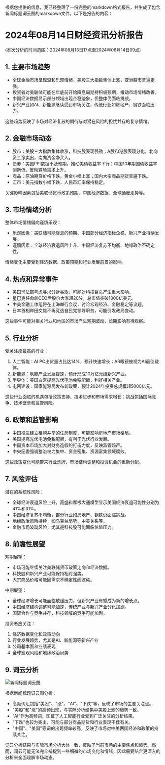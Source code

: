 根据您提供的信息，我已经整理了一份完整的markdown格式报告，并生成了包含新闻标题词云图的markdown文件。以下是报告的内容：

# 2024年08月14日财经资讯分析报告

(本次分析的时间范围：2024年08月13日17点至2024年08月14日09点)

## 1. 主要市场趋势

- 全球金融市场呈现温和乐观情绪，美股三大指数集体上涨，亚洲股市普遍走强。
- 投资者对美联储可能在年底前开始降息周期持积极预期，推动市场情绪改善。
- 中国经济数据显示部分领域出现企稳迹象，但整体仍面临挑战。
- 新兴产业如AI、新能源继续受到市场关注，传统行业如房地产、钢铁面临压力。

这些趋势反映了市场对经济复苏的期待与对潜在风险的担忧并存的复杂情绪。

## 2. 金融市场动态

- 股市：美股三大指数集体收涨，科技股表现强劲；A股和港股表现分化，北向资金净卖出，南向资金净买入。
- 债券：美国PPI数据不及预期，推动美债收益率下行；中国10年期国债收益率创新低，反映避险需求上升。
- 商品：原油期货价格下跌，黄金小幅上涨；国内大宗商品期货普遍下跌。
- 汇市：美元指数小幅下跌，人民币汇率保持稳定。

关键影响因素包括美联储货币政策预期、中国经济数据、全球通胀走势等。

## 3. 市场情绪分析

整体市场情绪偏向谨慎乐观：

- 乐观因素：美联储可能降息的预期、中国部分经济指标企稳、新兴产业持续发展。
- 谨慎因素：全球经济衰退风险上升、中国经济复苏不均衡、地缘政治不确定性。

情绪变化主要受到经济数据、政策预期和行业发展前景的影响。

## 4. 热点和异常事件

- 美国司法部考虑寻求分拆谷歌，可能对科技巨头产生重大影响。
- 星巴克任命新CEO后股价大涨超20%，总市值突破1000亿美元。
- 中美金融工作组将在上海举行会议，讨论宏观经济、金融稳定等议题。
- 日本首相岸田文雄不再竞选自民党领导职务，可能引发政局变动。

这些事件可能对相关行业和地区的市场产生短期波动，长期影响有待观察。

## 5. 行业分析

受关注度最高的行业：

1. 人工智能：AI PC出货量占比达14%，预计快速增长；AR眼镜被视为AI最佳载体。
2. 新能源：氢能产业发展提速，预计形成10万亿元级新兴产业。
3. 半导体：美国白宫提高光伏电池免税配额，利好相关产业。
4. 电网建设：国家能源局发布新政策，预计2024年投资总规模超5000亿元。

这些行业面临的机遇包括政策支持、技术进步和市场需求增长；挑战包括国际竞争、技术壁垒和监管风险。

## 6. 政策和监管影响

- 中国推进建立租购并举的住房制度，可能影响房地产市场格局。
- 美国提高光伏电池免税配额，有利于光伏行业发展。
- 中国资本市场加大对财务造假的打击力度，反映监管趋严。
- 中央纪委强调整治权力集中、资金密集、资源富集领域腐败。

这些政策变化可能带来行业洗牌、市场结构调整和投资机会的重新分配。

## 7. 风险评估

潜在的系统性风险：

- 全球经济衰退风险上升，高盛和摩根大通模型显示美国经济衰退可能性分别为41%和31%。
- 中国经济复苏不均衡，部分行业如房地产、钢铁仍面临挑战。
- 地缘政治风险持续，如乌克兰局势、中美关系等。
- 金融市场波动风险，尤其是科技股可能面临估值压力。

## 8. 前瞻性展望

短期展望：
- 市场可能继续关注美联储货币政策走向和经济数据。
- 科技股和新兴产业可能保持相对强势。
- 大宗商品价格可能因需求不确定性而波动。

中期展望：
- 全球经济增长可能面临放缓压力，但新兴产业有望成为新的增长点。
- 中国经济结构调整可能加速，传统产业与新兴产业分化加剧。
- 国际合作与竞争并存，科技领域的竞争可能加剧。

投资者应关注：
1. 经济数据变化和政策动向
2. 行业发展趋势，尤其是AI、新能源等新兴产业
3. 公司基本面和业绩表现
4. 全球宏观风险和地缘政治局势

## 9. 词云分析

![新闻标题词云图](output/069060b5-04c4-46ae-b689-96e3cb7f3220.png)

根据新闻标题词云图分析：

- 高频词汇包括"美股"、"涨"、"AI"、"下跌"等，反映了市场的主要关注点。
- "美股"和"涨"的高频出现，与实际分析结果中美股上涨的趋势一致。
- "AI"作为高频词，印证了人工智能行业受到广泛关注的分析结果。
- "下跌"也较为突出，可能与部分商品期货和行业表现不佳有关。
- "中国"、"美国"等词的出现频率较高，反映了市场对中美两国经济和政策的持续关注。

词云分析结果与实际市场分析大体一致，反映了当前市场的主要焦点和趋势。然而，词云可能无法完全捕捉到一些细微的市场变化和情绪，因此需要结合更深入的分析来全面理解市场动态。